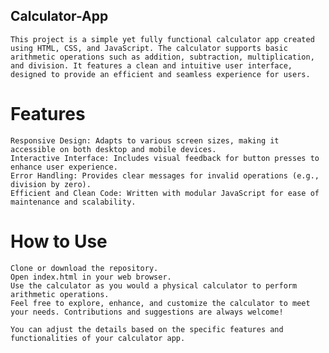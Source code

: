    ## Calculator-App
    This project is a simple yet fully functional calculator app created using HTML, CSS, and JavaScript. The calculator supports basic arithmetic operations such as addition, subtraction, multiplication, and division. It features a clean and intuitive user interface, designed to provide an efficient and seamless experience for users.

# Features
    Responsive Design: Adapts to various screen sizes, making it accessible on both desktop and mobile devices.
    Interactive Interface: Includes visual feedback for button presses to enhance user experience.
    Error Handling: Provides clear messages for invalid operations (e.g., division by zero).
    Efficient and Clean Code: Written with modular JavaScript for ease of maintenance and scalability.
# How to Use
    Clone or download the repository.
    Open index.html in your web browser.
    Use the calculator as you would a physical calculator to perform arithmetic operations.
    Feel free to explore, enhance, and customize the calculator to meet your needs. Contributions and suggestions are always welcome!

    You can adjust the details based on the specific features and functionalities of your calculator app.


